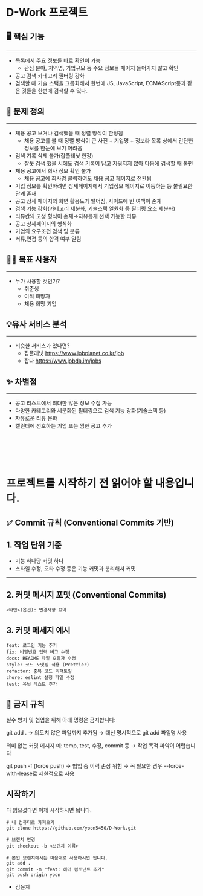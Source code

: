 # D-Work 프로젝트

## 🖥️ 핵심 기능

---

- 목록에서 주요 정보들 바로 확인이 가능
  - 관심 분야, 지역명, 기업규모 등 주요 정보들 페이지 들어가지 않고 확인
- 공고 검색 카테고리 필터링 강화
- 검색할 때 기술 스택을 그룹화해서 한번에 JS, JavaScript, ECMAScript등과 같은 것들을 한번에 검색할 수 있다.

## 🧩 문제 정의

---

- 채용 공고 보거나 검색했을 때 정렬 방식이 한정됨
  - 채용 공고를 볼 때 정렬 방식이 큰 사진 + 기업명 + 정보라 목록 상에서 간단한 정보를 한눈에 보기 어려움
- 검색 기록 삭제 불가(잡플래닛 한정)
  - 잘못 검색 했을 시에도 검색 기록이 남고 지워지지 않아 다음에 검색할 때 불편
- 채용 공고에서 회사 정보 확인 불가
  - 채용 공고에 회사명 클릭하여도 채용 공고 페이지로 전환됨
- 기업 정보를 확인하려면 상세페이지에서 기업정보 페이지로 이동하는 등 불필요한 단계 존재
- 공고 상세 페이지의 화면 활용도가 떨어짐, 사이드에 빈 여백이 존재
- 검색 기능 강화(카테고리 세분화, 기술스택 일원화 등 필터링 요소 세분화)
- 리뷰칸의 고정 형식이 존재→자유롭게 선택 가능한 리뷰
- 공고 상세페이지의 형식화
- 기업의 요구조건 검색 및 분류
- 서류,면접 등의 합격 여부 알림

## 💁‍♂️ 목표 사용자

---

- 누가 사용할 것인가?
  - 취준생
  - 이직 희망자
  - 채용 희망 기업

## 💡유사 서비스 분석

---

- 비슷한 서비스가 있다면?
  - 잡플래닛
  https://www.jobplanet.co.kr/job
  - 잡다
  https://www.jobda.im/jobs

## ✨ 차별점

---

- 공고 리스트에서 최대한 많은 정보 수집 가능
- 다양한 카테고리와 세분화된 필터링으로 검색 기능 강화(기술스택 등)
- 자유로운 리뷰 문화
- 캘린더에 선호하는 기업 또는 찜한 공고 추가

<br>
<br>
<br>
<br>

# 프로젝트를 시작하기 전 읽어야 할 내용입니다.

## ✅ Commit 규칙 (Conventional Commits 기반)

## 1. 작업 단위 기준

- 기능 하나당 커밋 하나
- 스타일 수정, 오타 수정 등은 기능 커밋과 분리해서 커밋

---

## 2. 커밋 메시지 포맷 (Conventional Commits)

```
<타입>(옵션): 변경사항 요약
```

## 3. 커밋 메세지 예시

```
feat: 로그인 기능 추가
fix: 비밀번호 입력 버그 수정
docs: README 파일 오탈자 수정
style: 코드 포맷팅 적용 (Prettier)
refactor: 중복 코드 리팩토링
chore: eslint 설정 파일 수정
test: 유닛 테스트 추가
```

## 🚫 금지 규칙

실수 방지 및 협업을 위해 아래 명령은 금지합니다:

git add .
→ 의도치 않은 파일까지 추가됨
→ 대신 명시적으로 git add 파일명 사용

의미 없는 커밋 메시지
예: temp, test, 수정, commit 등
→ 작업 목적 파악이 어렵습니다

git push -f (force push)
→ 협업 중 이력 손상 위험
→ 꼭 필요한 경우 --force-with-lease로 제한적으로 사용

## 시작하기

다 읽으셨다면 이제 시작하시면 됩니다.

```
# 내 컴퓨터로 가져오기
git clone https://github.com/yoon5450/D-Work.git

# 브랜치 변경
git checkout -b <브랜치 이름>

# 본인 브랜치에서는 마음대로 사용하시면 됩니다.
git add .
git commit -m "feat: 헤더 컴포넌트 추가"
git push origin yoon
```
- 김윤지